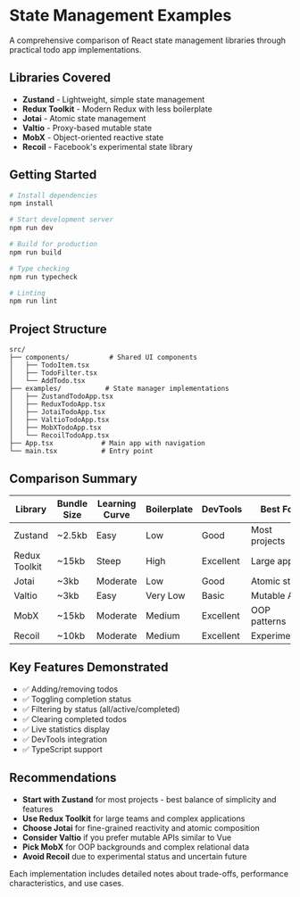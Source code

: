 # State Management Examples

A comprehensive comparison of React state management libraries through practical todo app implementations.

## Libraries Covered

- **Zustand** - Lightweight, simple state management
- **Redux Toolkit** - Modern Redux with less boilerplate  
- **Jotai** - Atomic state management
- **Valtio** - Proxy-based mutable state
- **MobX** - Object-oriented reactive state
- **Recoil** - Facebook's experimental state library

## Getting Started

```bash
# Install dependencies
npm install

# Start development server
npm run dev

# Build for production
npm run build

# Type checking
npm run typecheck

# Linting
npm run lint
```

## Project Structure

```
src/
├── components/          # Shared UI components
│   ├── TodoItem.tsx
│   ├── TodoFilter.tsx
│   └── AddTodo.tsx
├── examples/           # State manager implementations
│   ├── ZustandTodoApp.tsx
│   ├── ReduxTodoApp.tsx
│   ├── JotaiTodoApp.tsx
│   ├── ValtioTodoApp.tsx
│   ├── MobXTodoApp.tsx
│   └── RecoilTodoApp.tsx
├── App.tsx            # Main app with navigation
└── main.tsx           # Entry point
```

## Comparison Summary

| Library | Bundle Size | Learning Curve | Boilerplate | DevTools | Best For |
|---------|-------------|----------------|-------------|----------|----------|
| Zustand | ~2.5kb | Easy | Low | Good | Most projects |
| Redux Toolkit | ~15kb | Steep | High | Excellent | Large apps |
| Jotai | ~3kb | Moderate | Low | Good | Atomic state |
| Valtio | ~3kb | Easy | Very Low | Basic | Mutable API |
| MobX | ~15kb | Moderate | Medium | Excellent | OOP patterns |
| Recoil | ~10kb | Moderate | Medium | Excellent | Experimental |

## Key Features Demonstrated

- ✅ Adding/removing todos
- ✅ Toggling completion status
- ✅ Filtering by status (all/active/completed)
- ✅ Clearing completed todos
- ✅ Live statistics display
- ✅ DevTools integration
- ✅ TypeScript support

## Recommendations

- **Start with Zustand** for most projects - best balance of simplicity and features
- **Use Redux Toolkit** for large teams and complex applications
- **Choose Jotai** for fine-grained reactivity and atomic composition
- **Consider Valtio** if you prefer mutable APIs similar to Vue
- **Pick MobX** for OOP backgrounds and complex relational data
- **Avoid Recoil** due to experimental status and uncertain future

Each implementation includes detailed notes about trade-offs, performance characteristics, and use cases.